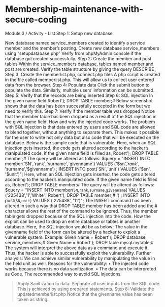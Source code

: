 # Membership-maintenance-with-secure-coding
Module 3 / Activity - List
Step 1: Setup new database 

New database named service_members created to identify a service member and the member’s posting.
Create new database service_members using “setupdatabase.php”
Verify from phpMyAdmin console if the database got created successfully.
Step 2: Create the member and post tables
Within the service_members database, tables named member and post are created.
Verify the table structure by giving the query DESCRIBE <table>;
Step 3: Create the memberlist.php, connect.php files
A php script is created in the file called memberlist.php. This will allow us to collect user entered data from the browser. 
Step 4: Populate data
Click the submit button to populate the data.
Similarly, multiple users’ information can be submitted. 
Step 5: Verify that the records are being inserted
Step 6: SQL injection
In the given name field Robert'); DROP TABLE member;#
Below screenshot shows that the data has been successfully accepted in the form but we need to verify this.
Step 7: Verify if the member table was dropped
Notice that the member table has been dropped as a result of the SQL injection in the given name field.
How and why the injected code works. 
The problem with SQL injection is that data entered by users and SQL code are allowed to blend together, without anything to separate them. This makes it possible for the user to write not only data but also code that will be executed on the database. 
Below is the sample code that is vulnerable.
Here, when an SQL injection gets inserted, the code gets altered according to the hacker’s manipulated code. If the given name field is filled as, Robert'); DROP TABLE member;# 
The query will be altered as follows:
$query = "INSERT INTO member(`SN`,`rank`,`surname`,`givenname`) VALUES ('$sn','$rank','$surname','$givenname') ; INSERT INTO post(`SN`,`unit`) VALUES ('$sn', '$unit')";
Here, when an SQL injection gets inserted, the code gets altered according to the hacker’s manipulated code. If the given name field is filled as, Robert'); DROP TABLE member;# 
The query will be altered as follows:
$query = "INSERT INTO member(`SN`,`rank`,`surname`,`givenname`) VALUES ('225438','1','White',' Robert'); DROP TABLE member;# ') ; INSERT INTO post(`SN`,`unit`) VALUES ('225438', '11')";
The INSERT command has been altered in such a way that DROP TABLE member has been added and the # character allows the rest of the command to be ignored. Thus, the member table gets dropped because of the SQL injection into the code.
How the exploit can be used to drop an entire database or tables in another database.
Here, the SQL injection would be as below:
The value in the givenname field of the form can be altered by a hacker to exploit a vulnerable system.
Example: 
Given Name = Robert'); DROP database service_members;#
Given Name = Robert'); DROP table mysql.mytable;#
The system will interpret the above data as a command and execute it. Thus, the hacker is able to successfully exploit the vulnerability.
Further analysis: We can achieve similar vulnerability by manipulating the value in the field unit as well.
Reasons for the vulnerability:
•	The injected code works because there is no data sanitization. 
•	The data can be interpreted as Code.
The recommended way to avoid SQL Injections:
> Apply Sanitization to data.
> Separate all user inputs from the SQL code. This is achieved by using prepared statements.
Step 8: Validate the updatedmemberlist.php
Notice that the givenname value has been taken as string.


